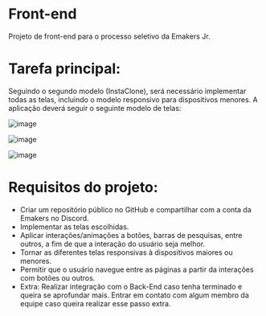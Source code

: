 # Front-end
Projeto de front-end para o processo seletivo da Emakers Jr.

# Tarefa principal:
Seguindo o segundo modelo (InstaClone), será necessário implementar todas as telas, incluindo o modelo responsivo para dispositivos menores.
A aplicação deverá seguir o seguinte modelo de telas:

![image](https://github.com/AlphaFNTZ/Front-end/assets/167240605/ef986314-5895-438f-967f-291e853c991d)

![image](https://github.com/AlphaFNTZ/Front-end/assets/167240605/32f1b5d0-a1d5-4029-bfae-ea11010030aa)

![image](https://github.com/AlphaFNTZ/Front-end/assets/167240605/b9c60278-9a0f-4947-bc0f-de4cd646e926)

# Requisitos do projeto:
 - Criar um repositório público no GitHub e compartilhar com a conta da Emakers no Discord.
 - Implementar as telas escolhidas.
 - Aplicar interações/animações a botões, barras de pesquisas, entre outros, a fim de que a interação do usuário seja melhor.
 - Tornar as diferentes telas responsivas à dispositivos maiores ou menores.
 - Permitir que o usuário navegue entre as páginas a partir da interações com botões ou outros.
 - Extra: Realizar integração com o Back-End caso tenha terminado e queira se aprofundar mais. Entrar em contato com algum membro da equipe caso queira realizar esse passo extra.

